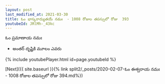 ```yaml
---
layout: post
last_modified_at: 2021-03-30
title: ఓం భాస్కరాద్యుతయే నమః  - 1008 రోజుల తపస్సులో రోజు  393
youtubeId: JRlMh-_43kc
---
```

 
 
 ఓం ప్రమాణాయ నమః  
 
 -  అంతర్ దృష్టికి మూలం ఎవరు 
 
  
 
  
 
 
 
 
 
 


{% include youtubePlayer.html id=page.youtubeId %}
 
[Next]({{ site.baseurl }}{% link  split2/_posts/2020-02-07-ఓం ఈశ్వరాయ నమః  - 1008 రోజుల తపస్సులో రోజు  394.md%})
 
